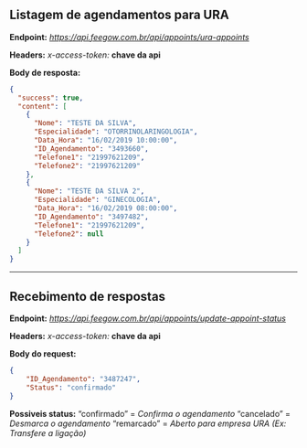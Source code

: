## Listagem de agendamentos para URA

**Endpoint:**
*https://api.feegow.com.br/api/appoints/ura-appoints*

**Headers:**
*x-access-token:* **chave da api**

**Body de resposta:**
```json
{
  "success": true,
  "content": [
    {
      "Nome": "TESTE DA SILVA",
      "Especialidade": "OTORRINOLARINGOLOGIA",
      "Data_Hora": "16/02/2019 10:00:00",
      "ID_Agendamento": "3493660",
      "Telefone1": "21997621209",
      "Telefone2": "21997621209"
    },
    {
      "Nome": "TESTE DA SILVA 2",
      "Especialidade": "GINECOLOGIA",
      "Data_Hora": "16/02/2019 08:00:00",
      "ID_Agendamento": "3497482",
      "Telefone1": "21997621209",
      "Telefone2": null
    }
  ]
}
```


***


## Recebimento de respostas

**Endpoint:**
*https://api.feegow.com.br/api/appoints/update-appoint-status*

**Headers:**
*x-access-token:* **chave da api**

**Body do request:**
```json
{
    "ID_Agendamento": "3487247",
    "Status": "confirmado"
}
```

**Possiveis status:**
“confirmado” = *Confirma o agendamento*
“cancelado” = *Desmarca o agendamento*
“remarcado” = *Aberto para empresa URA (Ex: Transfere a ligação)*
